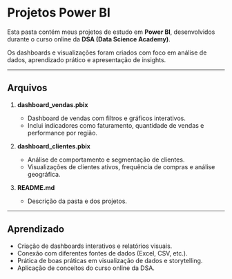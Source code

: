 # Projetos Power BI

Esta pasta contém meus projetos de estudo em **Power BI**, desenvolvidos durante o curso online da **DSA (Data Science Academy)**.  

Os dashboards e visualizações foram criados com foco em análise de dados, aprendizado prático e apresentação de insights.

---

## Arquivos

1. **dashboard_vendas.pbix**  
   - Dashboard de vendas com filtros e gráficos interativos.  
   - Inclui indicadores como faturamento, quantidade de vendas e performance por região.

2. **dashboard_clientes.pbix**  
   - Análise de comportamento e segmentação de clientes.  
   - Visualizações de clientes ativos, frequência de compras e análise geográfica.

3. **README.md**  
   - Descrição da pasta e dos projetos.

---

## Aprendizado
- Criação de dashboards interativos e relatórios visuais.  
- Conexão com diferentes fontes de dados (Excel, CSV, etc.).  
- Prática de boas práticas em visualização de dados e storytelling.  
- Aplicação de conceitos do curso online da DSA.
